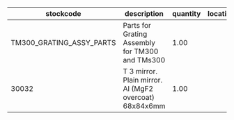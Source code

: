|stockcode|description|quantity|location|
|---------|-----------|--------|--------|
|TM300_GRATING_ASSY_PARTS|Parts for Grating Assembly for TM300 and TMs300|1.00||
|30032|T 3 mirror. Plain mirror. Al (MgF2 overcoat) 68x84x6mm|1.00||
